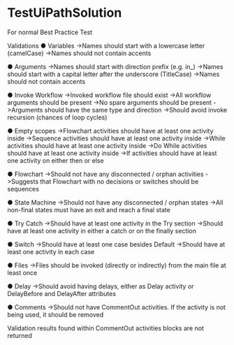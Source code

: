 # TestUiPathSolution
For normal Best Practice Test

Validations
● Variables
->Names should start with a lowercase letter (camelCase)
->Names should not contain accents

● Arguments
->Names should start with direction prefix (e.g. in_)
->Names should start with a capital letter after the underscore (TitleCase)
->Names should not contain accents

● Invoke Workflow
->Invoked workflow file should exist
->All workflow arguments should be present
->No spare arguments should be present
->Arguments should have the same type and direction
->Should avoid invoke recursion (chances of loop cycles)

● Empty scopes
->Flowchart activities should have at least one activity inside
->Sequence activities should have at least one activity inside
->While activities should have at least one activity inside
->Do While activities should have at least one activity inside
->If activities should have at least one activity on either then or else

● Flowchart
->Should not have any disconnected / orphan activities
->Suggests that Flowchart with no decisions or switches should be sequences

● State Machine
->Should not have any disconnected / orphan states
->All non-final states must have an exit and reach a final state

● Try Catch
->Should have at least one activity in the Try section
->Should have at least one activity in either a catch or on the finally section

● Switch
->Should have at least one case besides Default
->Should have at least one activity in each case

● Files
->Files should be invoked (directly or indirectly) from the main file at least once

● Delay
->Should avoid having delays, either as Delay activity or DelayBefore and DelayAfter attributes

● Comments
->Should not have CommentOut activities. If the activity is not being used, it should be removed

Validation results found within CommentOut activities blocks are not returned
 

